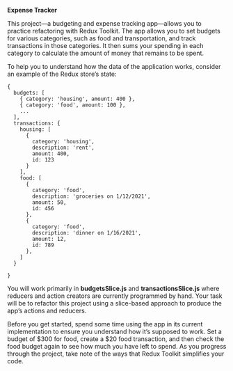 **Expense Tracker**

This project—a budgeting and expense tracking app—allows you to practice refactoring with Redux Toolkit. The app allows you to set budgets for various categories, such as food and transportation, and track transactions in those categories. It then sums your spending in each category to calculate the amount of money that remains to be spent.

To help you to understand how the data of the application works, consider an example of the Redux store’s state:

```
{
  budgets: [
    { category: 'housing', amount: 400 },
    { category: 'food', amount: 100 },
    ...
  ],
  transactions: {
    housing: [
      {
        category: 'housing',
        description: 'rent',
        amount: 400,
        id: 123
      }
    ],
    food: [
      {
        category: 'food',
        description: 'groceries on 1/12/2021',
        amount: 50,
        id: 456
      },
      {
        category: 'food',
        description: 'dinner on 1/16/2021',
        amount: 12,
        id: 789
      },
    ]
  }

}

```

You will work primarily in **budgetsSlice.js** and **transactionsSlice.js** where reducers and action creators are currently programmed by hand. Your task will be to refactor this project using a slice-based approach to produce the app’s actions and reducers.

Before you get started, spend some time using the app in its current implementation to ensure you understand how it’s supposed to work. Set a budget of $300 for food, create a $20 food transaction, and then check the food budget again to see how much you have left to spend. As you progress through the project, take note of the ways that Redux Toolkit simplifies your code.
